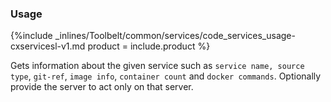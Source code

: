 <!--  usedin: [ _legacy_docker/Toolbelt/services-v1.md, _maestro/Toolbelt/services-v1.md, _node/toolbelt/services-v1.md, _rails/Toolbelt/services-v1.md] -->


### Usage



{%include _inlines/Toolbelt/common/services/code_services_usage-cxservicesl-v1.md  product = include.product %}




Gets information about the given service such as `service name, source type`, `git-ref`, `image info`, `container count`  and `docker commands`.
Optionally provide the server to act only on that server.

